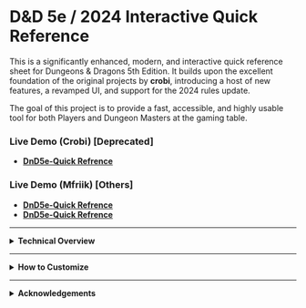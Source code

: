 # D&D 5e / 2024 Interactive Quick Reference

This is a significantly enhanced, modern, and interactive quick reference sheet for Dungeons & Dragons 5th Edition. It builds upon the excellent foundation of the original projects by **crobi**, introducing a host of new features, a revamped UI, and support for the 2024 rules update.

The goal of this project is to provide a fast, accessible, and highly usable tool for both Players and Dungeon Masters at the gaming table.

### Live Demo (Crobi) [Deprecated]
* **[DnD5e-Quick Refrence](https://crobi.github.io/dnd5e-quickref/preview/quickref.html)**

### Live Demo (Mfriik) [Others]
* **[DnD5e-Quick Refrence](https://mfriik.github.io/dnd5e-quickref/)**
* **[DnD5e-Quick Refrence](https://dnd.milobedzki.pl/)**

---
<details>
<summary><strong>Technical Overview</strong></summary>

The project is built with vanilla HTML5, CSS3, and modern JavaScript, ensuring it is lightweight and has no external dependencies.

* **CSS**: A single, well-organized CSS file (`quickref.css`) uses CSS Variables (Custom Properties) for easy theming and maintenance. It includes a complete dark mode theme and is fully responsive using media queries.
* **JavaScript**: The application logic in `quickref.js` is architected for clarity and robustness.
    * **Modular Design**: Code is organized into services for handling settings, data loading, rendering, and window management.
    * **State Management**: User settings are persisted in the browser's `localStorage`.
    * **Dynamic Rendering**: All rule items are loaded from external `data_*.js` files and rendered dynamically, which makes customization straightforward.
    * **Error Handling**: Includes custom error handling for missing elements or data files to prevent application crashes.

</details>

---

<details>
<summary><strong>How to Customize</strong></summary>

Adding your own content is simple. The rules are not hardcoded in the HTML; they are stored in JavaScript files within the `js/` directory.

1.  **Locate the Data Files**: Open the `js/` folder. You will find files like `data_action.js`, `data_condition.js`, etc. There are corresponding `2024_` prefixed versions for the updated ruleset.
2.  **Edit the Correct File**: Open the file corresponding to the section you want to modify. For example, to add a new Bonus Action, edit `data_bonusaction.js`.
3.  **Add Your Rule**: The data is stored in a JavaScript array. Copy an existing entry and modify it with your own content. Each rule is an object with the following properties:

```javascript
// Example from data_bonusaction.js
{
    "title": "My Custom Action",
    "optional": "Homebrew rule" // Can be 'Standard rule', 'Optional rule', or 'Homebrew rule'
    "icon": "my-custom-icon", // Icon name from icons.css
    "subtitle": "A brief one-line description.",
    "reference": "My Campaign Guide p. 42", // if 'Standard rule' or 'Optional rule' must be on valid and legit sources
    "description": "A more detailed description that appears in the popup.",
    "bullets": [
        "Use bullet points for detailed mechanics.",
        "You can use <b>HTML tags</b> for formatting."
    ],
}
````

4.  **Save and Reload**: Save the file and refresh the `index.html` page to see your changes.
</details>

---

<details>
<summary><strong>Acknowledgements</strong></summary>

  * **Original Concept**: [crobi/dnd5e-quickref](https://github.com/crobi/dnd5e-quickref)
  * **2024 Rules Content**: Based on work from [nico-713/dnd5e-quickref-2024](https://github.com/nico-713/dnd5e-quickref-2024)
  * **Icons**: All icons are provided by the fantastic artists at [Game-icons.net](http://game-icons.net/)
  * **Favicon**: Sourced from [IconDuck](https://iconduck.com/icons/21871/dragon)
  * **Sources**: Player Handbook (PHB) 2014 & 2024, Dungeon Master Guide (DMG) 2014 & 2024, Monster Manual (MM) 2014 & 2024, Xanathar's Guide to Everything (XGE) 2017, & Tasha's Cauldron of Everything (TCE) 2020.
</details>